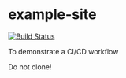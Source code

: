 # example-site
[![Build Status](https://travis-ci.org/adharshkamath/example-site.svg?branch=dev)](https://travis-ci.org/adharshkamath/example-site)

To demonstrate a CI/CD workflow 

Do not clone! 

